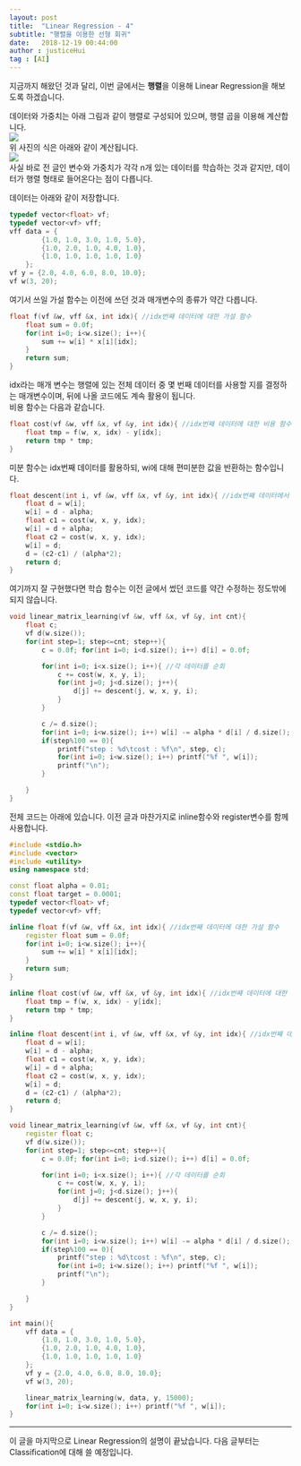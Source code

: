 ```yaml
---
layout: post
title:  "Linear Regression - 4"
subtitle: "행렬을 이용한 선형 회귀"
date:   2018-12-19 00:44:00
author : justiceHui
tag : [AI]
---
```


지금까지 해왔던 것과 달리, 이번 글에서는 <b>행렬</b>을 이용해 Linear Regression을 해보도록 하겠습니다.

데이터와 가중치는 아래 그림과 같이 행렬로 구성되어 있으며, 행렬 곱을 이용해 계산합니다.<br>
<img src = "https://i.imgur.com/4tkDC7Y.png"><br>
위 사진의 식은 아래와 같이 계산됩니다.<br>
<img src = "https://i.imgur.com/Tcq5XOv.png"><br>
사실 바로 전 글인 변수와 가중치가 각각 n개 있는 데이터를 학습하는 것과 같지만, 데이터가 행렬 형태로 들어온다는 점이 다릅니다.

데이터는 아래와 같이 저장합니다.<br>
```cpp
typedef vector<float> vf;
typedef vector<vf> vff;
vff data = {
		{1.0, 1.0, 3.0, 1.0, 5.0},
		{1.0, 2.0, 1.0, 4.0, 1.0},
		{1.0, 1.0, 1.0, 1.0, 1.0}
	};
vf y = {2.0, 4.0, 6.0, 8.0, 10.0};
vf w(3, 20);
```
여기서 쓰일 가설 함수는 이전에 쓰던 것과 매개변수의 종류가 약간 다릅니다.<br>
```cpp
float f(vf &w, vff &x, int idx){ //idx번째 데이터에 대한 가설 함수
	float sum = 0.0f;
	for(int i=0; i<w.size(); i++){
		sum += w[i] * x[i][idx];
	}
	return sum;
}
```
idx라는 매개 변수는 행렬에 있는 전체 데이터 중 몇 번째 데이터를 사용할 지를 결정하는 매개변수이며, 뒤에 나올 코드에도 계속 활용이 됩니다.<br>
비용 함수는 다음과 같습니다.<br>
```cpp
float cost(vf &w, vff &x, vf &y, int idx){ //idx번째 데이터에 대한 비용 함수
	float tmp = f(w, x, idx) - y[idx];
	return tmp * tmp;
}
```
미분 함수는 idx번째 데이터를 활용하되, wi에 대해 편미분한 값을 반환하는 함수입니다.<br>
```cpp
float descent(int i, vf &w, vff &x, vf &y, int idx){ //idx번째 데이터에서 wi에 대해 편미분
	float d = w[i];
	w[i] = d - alpha;
	float c1 = cost(w, x, y, idx);
	w[i] = d + alpha;
	float c2 = cost(w, x, y, idx);
	w[i] = d;
	d = (c2-c1) / (alpha*2);
	return d;
}
```
여기까지 잘 구현했다면 학습 함수는 이전 글에서 썼던 코드를 약간 수정하는 정도밖에 되지 않습니다.<br>
```cpp
void linear_matrix_learning(vf &w, vff &x, vf &y, int cnt){
	float c;
	vf d(w.size());
	for(int step=1; step<=cnt; step++){
		c = 0.0f; for(int i=0; i<d.size(); i++) d[i] = 0.0f;

		for(int i=0; i<x.size(); i++){ //각 데이터를 순회
			c += cost(w, x, y, i);
			for(int j=0; j<d.size(); j++){
				d[j] += descent(j, w, x, y, i);
			}
		}

		c /= d.size();
		for(int i=0; i<w.size(); i++) w[i] -= alpha * d[i] / d.size();
		if(step%100 == 0){
			printf("step : %d\tcost : %f\n", step, c);
			for(int i=0; i<w.size(); i++) printf("%f ", w[i]);
			printf("\n");
		}

	}
}
```

전체 코드는 아래에 있습니다. 이전 글과 마찬가지로 inline함수와 register변수를 함께 사용합니다.
```cpp
#include <stdio.h>
#include <vector>
#include <utility>
using namespace std;

const float alpha = 0.01;
const float target = 0.0001;
typedef vector<float> vf;
typedef vector<vf> vff;

inline float f(vf &w, vff &x, int idx){ //idx번째 데이터에 대한 가설 함수
	register float sum = 0.0f;
	for(int i=0; i<w.size(); i++){
		sum += w[i] * x[i][idx];
	}
	return sum;
}

inline float cost(vf &w, vff &x, vf &y, int idx){ //idx번째 데이터에 대한 비용 함수
	float tmp = f(w, x, idx) - y[idx];
	return tmp * tmp;
}

inline float descent(int i, vf &w, vff &x, vf &y, int idx){ //idx번째 데이터에서 wi에 대해 편미분
	float d = w[i];
	w[i] = d - alpha;
	float c1 = cost(w, x, y, idx);
	w[i] = d + alpha;
	float c2 = cost(w, x, y, idx);
	w[i] = d;
	d = (c2-c1) / (alpha*2);
	return d;
}

void linear_matrix_learning(vf &w, vff &x, vf &y, int cnt){
	register float c;
	vf d(w.size());
	for(int step=1; step<=cnt; step++){
		c = 0.0f; for(int i=0; i<d.size(); i++) d[i] = 0.0f;

		for(int i=0; i<x.size(); i++){ //각 데이터를 순회
			c += cost(w, x, y, i);
			for(int j=0; j<d.size(); j++){
				d[j] += descent(j, w, x, y, i);
			}
		}

		c /= d.size();
		for(int i=0; i<w.size(); i++) w[i] -= alpha * d[i] / d.size();
		if(step%100 == 0){
			printf("step : %d\tcost : %f\n", step, c);
			for(int i=0; i<w.size(); i++) printf("%f ", w[i]);
			printf("\n");
		}

	}
}

int main(){
	vff data = {
		{1.0, 1.0, 3.0, 1.0, 5.0},
		{1.0, 2.0, 1.0, 4.0, 1.0},
		{1.0, 1.0, 1.0, 1.0, 1.0}
	};
	vf y = {2.0, 4.0, 6.0, 8.0, 10.0};
	vf w(3, 20);

	linear_matrix_learning(w, data, y, 15000);
	for(int i=0; i<w.size(); i++) printf("%f ", w[i]);
}
```

<hr>

이 글을 마지막으로 Linear Regression의 설명이 끝났습니다. 다음 글부터는 Classification에 대해 쓸 예정입니다.
